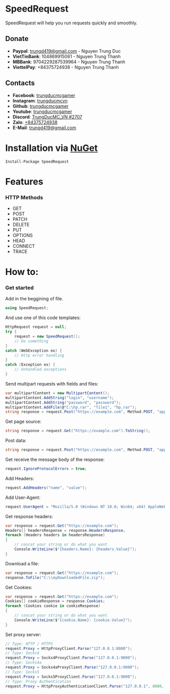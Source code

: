 # SpeedRequest
SpeedRequest will help you run requests quickly and smoothly.

## Donate
- **Paypal**: trungd419@gmail.com - Nguyen Trung Duc
- **VietTinBank**: 104869915061 - Nguyen Trung Thanh
- **MBBank**: 9704229287539964 - Nguyen Trung Thanh
- **ViettelPay**: +84375724938 - Nguyen Trung Thanh
## Contacts
- **Facebook**: [trungducmcgamer](https://www.facebook.com/trungducmcgamer/)  
- **Instagram**: [trungducmcvn](https://www.instagram.com/trungducmcvn/)
- **Github**: [trungducmcgamer](https://github.com/trungducmcgamer/)
- **Youtube**: [trungducmcgamer](https://www.youtube.com/trungducmcgamer/)
- **Discord**: [TrungDucMC_VN #2707](#)
- **Zalo**: [+84375724938](#)
- **E-Mail**: trungd419@gmail.com

# Installation via [NuGet](https://www.nuget.org/)
```
Install-Package SpeedRequest
```
# Features
### HTTP Methods
- GET
- POST
- PATCH
- DELETE
- PUT
- OPTIONS
- HEAD
- CONNECT
- TRACE

# How to:
### Get started
Add in the beggining of file.
```csharp
using SpeedRequest;
```
And use one of this code templates:
```csharp
HttpRequest request = null;
try {
    request = new SpeedRequest();
    // Do something 
}
catch (WebException ex) {
    // Http error handling
}
catch (Exception ex) {
    // Unhandled exceptions
}
```

Send multipart requests with fields and files:
```csharp
var multipartContent = new MultipartContent();
multipartContent.AddString("login", "username");
multipartContent.AddString("password", "password");
multipartContent.AddFile(@"C:\hp.rar", "file1", "hp.rar");
string response = request.Post("https://example.com", Method.POST, "application/x-www-form-urlencoded", multipartContent).ToString();
```

Get page source:
```csharp
string response = request.Get("https://example.com").ToString();
```

Post data:
```csharp
string response = request.Post("https://example.com", Method.POST, "application/x-www-form-urlencoded", "login=username&password=password").ToString();
```

Get receive the message body of the response:
```csharp
request.IgnoreProtocolErrors = true;
```

Add Headers:
```csharp
request.AddHeaders("name", "value");
```

Add User-Agent:
```csharp
request.UserAgent = "Mozilla/5.0 (Windows NT 10.0; Win64; x64) AppleWebKit/537.36 (KHTML, like Gecko) Chrome/92.0.4515.159 Safari/537.36";
```

Get response headers:
```csharp
var response = request.Get("https://example.com");
Headers[] headersResponse = response.HeadersResponse;
foreach (Headers headers in headersResponse)
{
    // concat your string or do what you want
    Console.WriteLine($"{headers.Name}: {headers.Value}");
}
```

Download a file:
```csharp
var response = request.Get("https://example.com");
response.ToFile("C:\\myDownloadedFile.zip");
```

Get Cookies:
```csharp
var response = request.Get("https://example.com");
Cookies[] cookieResponse = response.Cookies;
foreach (Cookies cookie in cookieResponse)
{
    // concat your string or do what you want
    Console.WriteLine($"{cookie.Name}: {cookie.Value}");
}
```

Set proxy server:
```csharp
// Type: HTTP / HTTPS 
request.Proxy = HttpProxyClient.Parse("127.0.0.1:8080");
// Type: Socks4
request.Proxy = Socks4ProxyClient.Parse("127.0.0.1:9000");
// Type: Socks4a
request.Proxy = Socks4aProxyClient.Parse("127.0.0.1:9000");
// Type: Socks5
request.Proxy = Socks5ProxyClient.Parse("127.0.0.1:9000");
// Type: Proxy Authentication
request.Proxy = HttpProxyAuthenticationClient.Parse("127.0.0.1", 8080, "username", "password");
```
